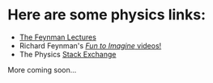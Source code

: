# Here are some physics links:

* [The Feynman Lectures](http://www.feynmanlectures.caltech.edu/info/)
* Richard Feynman's [*Fun to Imagine* videos!](https://www.youtube.com/playlist?list=PLF68C9368E6723478)
* The Physics [Stack Exchange](https://physics.stackexchange.com/)

More coming soon...
